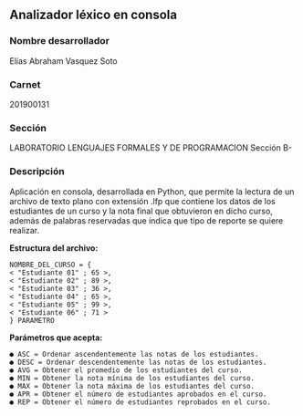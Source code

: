 ## Analizador léxico en consola
### Nombre desarrollador
Elías Abraham Vasquez Soto
### Carnet
201900131
### Sección
LABORATORIO LENGUAJES FORMALES Y DE PROGRAMACION Sección B-
### Descripción
Aplicación en consola, desarrollada en Python, que permite la lectura de un archivo de texto plano con extensión .lfp que contiene los datos de los estudiantes de un curso y la nota final que obtuvieron en dicho curso, además de palabras reservadas que indica que tipo de reporte se quiere realizar.

**Estructura del archivo:**
```
NOMBRE_DEL_CURSO = { 
< "Estudiante 01" ; 65 >,
< "Estudiante 02" ; 89 >,
< "Estudiante 03" ; 36 >,
< "Estudiante 04" ; 65 >,
< "Estudiante 05" ; 99 >,
< "Estudiante 06" ; 71 >
} PARAMETRO

```
**Parámetros que acepta:**
```
● ASC = Ordenar ascendentemente las notas de los estudiantes.
● DESC = Ordenar descendentemente las notas de los estudiantes.
● AVG = Obtener el promedio de los estudiantes del curso.
● MIN = Obtener la nota mínima de los estudiantes del curso.
● MAX = Obtener la nota máxima de los estudiantes del curso.
● APR = Obtener el número de estudiantes aprobados en el curso.
● REP = Obtener el número de estudiantes reprobados en el curso.
```
